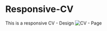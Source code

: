# Responsive-CV
This is a responsive CV - Design
![CV - Page](https://github.com/hirwajeaneric/Responsive-CV/blob/main/docs/Screenshot%202022-01-22%20at%2021-28-03%20HIRWA%20J%20Eric%20CV.png)